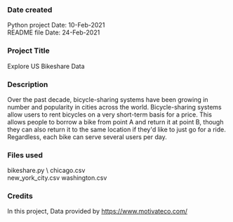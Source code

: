 

### Date created
Python project Date: 10-Feb-2021 \
README file Date: 24-Feb-2021

### Project Title
Explore US Bikeshare Data

### Description
Over the past decade, bicycle-sharing systems have been growing in number and popularity in cities across the world. Bicycle-sharing systems allow users to rent bicycles on a very short-term basis for a price. This allows people to borrow a bike from point A and return it at point B, though they can also return it to the same location if they'd like to just go for a ride. Regardless, each bike can serve several users per day.

### Files used
bikeshare.py \ 
chicago.csv  
new_york_city.csv 
washington.csv 

### Credits
In this project, Data provided by
https://www.motivateco.com/

